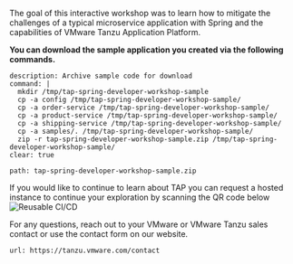 The goal of this interactive workshop was to learn how to mitigate the challenges of a typical microservice application with Spring and the capabilities of VMware Tanzu Application Platform.

**You can download the sample application you created via the following commands.**

```terminal:execute
description: Archive sample code for download
command: |
  mkdir /tmp/tap-spring-developer-workshop-sample
  cp -a config /tmp/tap-spring-developer-workshop-sample/
  cp -a order-service /tmp/tap-spring-developer-workshop-sample/
  cp -a product-service /tmp/tap-spring-developer-workshop-sample/
  cp -a shipping-service /tmp/tap-spring-developer-workshop-sample/
  cp -a samples/. /tmp/tap-spring-developer-workshop-sample/
  zip -r tap-spring-developer-workshop-sample.zip /tmp/tap-spring-developer-workshop-sample/
clear: true
```
```files:download-file
path: tap-spring-developer-workshop-sample.zip
```

If you would like to continue to learn about TAP you can request a hosted instance to continue your exploration by scanning the QR code below
![Reusable CI/CD](../images/bit.ly_TanzuDevTry.png)

For any questions, reach out to your VMware or VMware Tanzu sales contact or use the contact form on our website.
```dashboard:open-url
url: https://tanzu.vmware.com/contact
```
